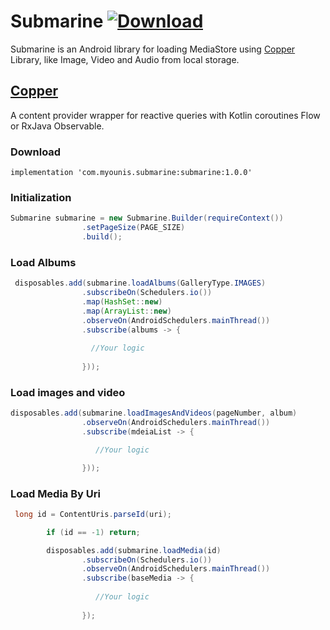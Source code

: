 # Submarine [ ![Download](https://api.bintray.com/packages/myounis97/Submarine/com.myounis.submarine/images/download.svg?version=1.0.0) ](https://bintray.com/myounis97/Submarine/com.myounis.submarine/1.0.0/link)

Submarine is an Android library for loading MediaStore using [Copper](https://github.com/cashapp/copper) Library, like Image, Video and Audio from local storage.

## [Copper](https://github.com/cashapp/copper)
A content provider wrapper for reactive queries with Kotlin coroutines Flow or RxJava Observable.

### Download 

```
implementation 'com.myounis.submarine:submarine:1.0.0'
```

### Initialization

```java
Submarine submarine = new Submarine.Builder(requireContext())
                .setPageSize(PAGE_SIZE)
                .build();
```

### Load Albums

```java
 disposables.add(submarine.loadAlbums(GalleryType.IMAGES)
                .subscribeOn(Schedulers.io())
                .map(HashSet::new)
                .map(ArrayList::new)
                .observeOn(AndroidSchedulers.mainThread())
                .subscribe(albums -> {
                
                  //Your logic
                
                }));
```

### Load images and video

```java
disposables.add(submarine.loadImagesAndVideos(pageNumber, album)
                .observeOn(AndroidSchedulers.mainThread())
                .subscribe(mdeiaList -> {

                   //Your logic

                }));
```                
             
### Load Media By Uri

```java
 long id = ContentUris.parseId(uri);

        if (id == -1) return;

        disposables.add(submarine.loadMedia(id)
                .subscribeOn(Schedulers.io())
                .observeOn(AndroidSchedulers.mainThread())
                .subscribe(baseMedia -> {
                
                   //Your logic
                
                });
```



